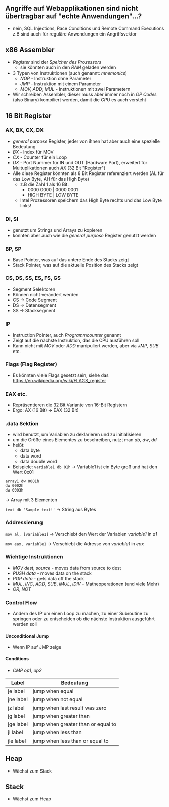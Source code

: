 ## Angriffe auf Webapplikationen sind nicht übertragbar auf "echte Anwendungen"...?
- nein, SQL Injections, Race Conditions und Remote Command Executions z.B sind auch für reguläre Anwendungen ein Angriffsvektor

## x86 Assembler
- *Register* sind der *Speicher des Prozessors*
	- sie könnten auch in den *RAM* geladen werden
- 3 Typen von Instruktionen (auch genannt: *mnemonics*)
	- *NOP* - Instruktion ohne Parameter
	- *JMP* - Instruktion mit einem Parameter
	- *MOV, ADD, MUL* - Instruktionen mit zwei Parametern
- Wir schreiben Assembler, dieser muss aber immer noch in *OP Codes* (also Binary) kompiliert werden, damit die *CPU* es auch versteht

## 16 Bit Register
### AX, BX, CX, DX
- *general purpose* Register, jeder von ihnen hat aber auch eine spezielle Bedeutung
- *BX* - Index für MOV
- *CX* - Counter für ein Loop
- *DX* - Port Nummer für IN und OUT (Hardware Port), erweitert für Multuplikationen auch *AX* (32 Bit "Register")
- Alle diese Register könnten als 8 Bit Register referenziert werden (AL für das Low Byte, AH für das High Byte)
	- z.B die Zahl 1 als 16 Bit:
		- 0000 0000 |                     0000 0001
		- HIGH BYTE |                    LOW BYTE
	- Intel Prozessoren speichern das High Byte rechts und das Low Byte links!

### DI, SI
- genutzt um Strings und Arrays zu kopieren
- könnten aber auch wie die *general purpose* Register genutzt werden

### BP, SP
- Base Pointer, was auf das untere Ende des Stacks zeigt
- Stack Pointer, was auf die aktuelle Position des Stacks zeigt

### CS, DS, SS, ES, FS, GS
- Segment Selektoren
- Können nicht verändert werden
- CS -> Code Segment
- DS -> Datensegment
- SS -> Stacksegment

### IP
- Instruction Pointer, auch *Programmcounter* genannt
- Zeigt auf die nächste Instruktion, das die CPU ausführen soll
- Kann nicht mit *MOV* oder *ADD* manipuliert werden, aber via *JMP*, *SUB* etc.

### Flags (Flag Register)
- Es könnten viele Flags gesetzt sein, siehe das https://en.wikipedia.org/wiki/FLAGS_register

### EAX etc.
- Repräsentieren die 32 Bit Variante von 16-Bit Registern
- Ergo: AX (16 Bit) -> EAX (32 Bit)

### .data Sektion
- wird benutzt, um Variablen zu deklarieren und zu initialisieren
- um die Größe eines Elementes zu beschreiben, nutzt man *db*, *dw*, *dd*
- heißt:
	- data byte
	- data word
	- data double word
- Beispiele:
`variable1 db 01h`
-> Variable1 ist ein Byte groß und hat den Wert 0x01

```
array1 dw 0001h
dw 0002h
dw 0003h
```
-> Array mit 3 Elementen

`text db 'Sample text!'`
-> String aus Bytes

### Addressierung
`mov al, [variable1]`
-> Verschiebt den Wert der Variablen *variable1* in *a1*

`mov eax, variable1`
-> Verschiebt die Adresse von *variable1* in *eax*

### Wichtige Instruktionen
- *MOV dest, source* - moves data from source to dest
- *PUSH data* - moves data on the stack
- *POP data* - gets data off the stack
- *MUL*, *INC*, *ADD*, *SUB*, *iMUL*, *iDIV* - Matheoperationen (und viele Mehr)
- *OR*, *NOT*

### Control Flow
- Ändern des IP um einen Loop zu machen, zu einer Subroutine zu springen oder zu entscheiden ob die nächste Instruktion ausgeführt werden soll

#### Unconditional Jump
- Wenn IP auf JMP zeige

#### Conditions
- *CMP op1, op2*

| Label     | Bedeutung                          |
| --------- | ---------------------------------- |
| je label  | jump when equal                    |
| jne label | jump when not equal                |
| jz label  | jump when last result was zero     |
| jg label  | jump when greater than             |
| jge label | jump when greater than or equal to |
| jl label  | jump when less than                | 
| jle label | jump when less than or equal to    |

## Heap
- Wächst zum Stack

## Stack
- Wächst zum Heap